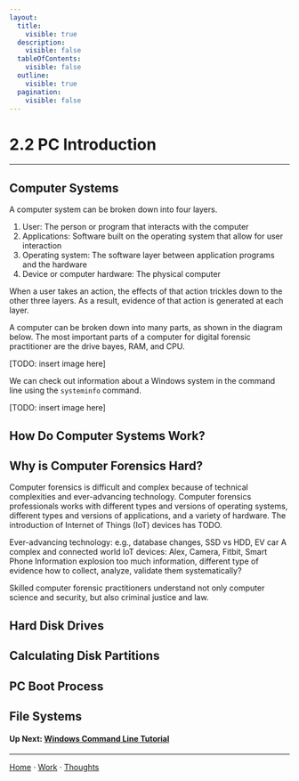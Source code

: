 ```yaml
---
layout:
  title:
    visible: true
  description:
    visible: false
  tableOfContents:
    visible: false
  outline:
    visible: true
  pagination:
    visible: false
---
```


# 2.2 PC Introduction

***

## Computer Systems

A computer system can be broken down into four layers. 
1. User: The person or program that interacts with the computer
2. Applications: Software built on the operating system that allow for user interaction
3. Operating system: The software layer between application programs and the hardware
4. Device or computer hardware: The physical computer

When a user takes an action, the effects of that action trickles down to the other three layers. As a result, evidence of that action is generated at each layer. 

A computer can be broken down into many parts, as shown in the diagram below. The most important parts of a computer for digital forensic practitioner are the drive bayes, RAM, and CPU.

[TODO: insert image here]

We can check out information about a Windows system in the command line using the `systeminfo` command.

[TODO: insert image here]

## How Do Computer Systems Work?

## Why is Computer Forensics Hard?

Computer forensics is difficult and complex because of technical complexities and ever-advancing technology. Computer forensics professionals works with different types and versions of operating systems, different types and versions of applications, and a variety of hardware. The introduction of Internet of Things (IoT) devices has TODO. 

Ever-advancing technology: e.g., database changes, SSD vs HDD, EV car
A complex and connected world
IoT devices: Alex, Camera, Fitbit, Smart Phone
Information explosion
too much information, different type of evidence
how to collect, analyze, validate them systematically?

Skilled computer forensic practitioners understand not only computer science and security, but also criminal justice and law.

## Hard Disk Drives

## Calculating Disk Partitions

## PC Boot Process

## File Systems

#### Up Next: [Windows Command Line Tutorial](2.3-windows-command-line-tutorial.md)

***

[Home](https://sophiecchen.gitbook.io/sophie-chen) ⋅ [Work](https://sophiecchen.gitbook.io/sophie-chen/work) ⋅ [Thoughts](https://sophiecchen.gitbook.io/sophie-chen/thoughts)
